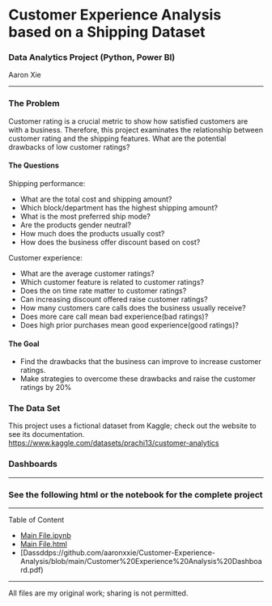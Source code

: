 # Customer Experience Analysis based on a Shipping Dataset
### Data Analytics Project (Python, Power BI)
Aaron Xie
___
### The Problem
Customer rating is a crucial metric to show how satisfied customers are with a business. Therefore, this project examinates the relationship between customer rating and the shipping features. What are the potential drawbacks of low customer ratings?

#### The Questions
Shipping performance:
* What are the total cost and shipping amount?
* Which block/department has the highest shipping amount?
* What is the most preferred ship mode?
* Are the products gender neutral?
* How much does the products usually cost?
* How does the business offer discount based on cost?

Customer experience:
* What are the average customer ratings?
* Which customer feature is related to customer ratings?
* Does the on time rate matter to customer ratings?
* Can increasing discount offered raise customer ratings?
* How many customers care calls does the business usually receive?
* Does more care call mean bad experience(bad ratings)?
* Does high prior purchases mean good experience(good ratings)?


#### The Goal
* Find the drawbacks that the business can improve to increase customer ratings.
* Make strategies to overcome these drawbacks and raise the customer ratings by 20%

### The Data Set
This project uses a fictional dataset from Kaggle; check out the website to see its documentation.
https://www.kaggle.com/datasets/prachi13/customer-analytics

### Dashboards

___
### See the following html or the notebook for the complete project
___
Table of Content

* [Main File.ipynb](https://github.com/aaronxxie/Customer-Experience-Analysis/blob/main/Customer%20Experience%20Analysis%20Project.ipynb)
* [Main File.html](https://github.com/aaronxxie/Customer-Experience-Analysis/blob/main/Customer%20Experience%20Analysis%20Project.html)
* [Dassddps://github.com/aaronxxie/Customer-Experience-Analysis/blob/main/Customer%20Experience%20Analysis%20Dashboard.pdf)
___
All files are my original work; sharing is not permitted.
